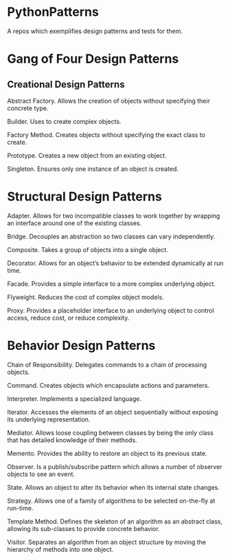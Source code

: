 # PythonPatterns
A repos which exemplifies design patterns and tests for them.

# Gang of Four Design Patterns
## Creational Design Patterns


Abstract Factory. Allows the creation of objects without specifying their concrete type.

Builder. Uses to create complex objects.

Factory Method. Creates objects without specifying the exact class to create.

Prototype. Creates a new object from an existing object.

Singleton. Ensures only one instance of an object is created.


# Structural Design Patterns
Adapter. Allows for two incompatible classes to work together by wrapping an interface around one of the existing classes.

Bridge. Decouples an abstraction so two classes can vary independently.

Composite. Takes a group of objects into a single object.

Decorator. Allows for an object’s behavior to be extended dynamically at run time.

Facade. Provides a simple interface to a more complex underlying object.

Flyweight. Reduces the cost of complex object models.

Proxy. Provides a placeholder interface to an underlying object to control access, reduce cost, or reduce complexity.



# Behavior Design Patterns
Chain of Responsibility. Delegates commands to a chain of processing objects.

Command. Creates objects which encapsulate actions and parameters.

Interpreter. Implements a specialized language.

Iterator. Accesses the elements of an object sequentially without exposing its underlying representation.

Mediator. Allows loose coupling between classes by being the only class that has detailed knowledge of their methods.

Memento. Provides the ability to restore an object to its previous state.

Observer. Is a publish/subscribe pattern which allows a number of observer objects to see an event.

State. Allows an object to alter its behavior when its internal state changes.

Strategy. Allows one of a family of algorithms to be selected on-the-fly at run-time.

Template Method. Defines the skeleton of an algorithm as an abstract class, allowing its sub-classes to provide 
concrete behavior.

Visitor. Separates an algorithm from an object structure by moving the hierarchy of methods into one object.
